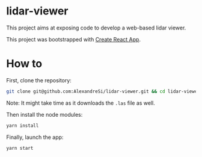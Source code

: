 # lidar-viewer

This project aims at exposing code to develop a web-based lidar viewer.

This project was bootstrapped with [Create React App](https://github.com/facebook/create-react-app).

# How to

First, clone the repository:

```bash
git clone git@github.com:AlexandreSi/lidar-viewer.git && cd lidar-viewer
```

Note: It might take time as it downloads the `.las` file as well.

Then install the node modules:

```bash
yarn install
```

Finally, launch the app:

```bash
yarn start
```
